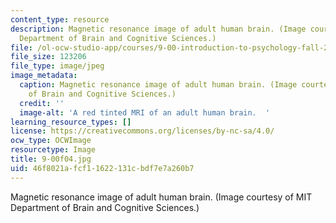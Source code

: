```yaml
---
content_type: resource
description: Magnetic resonance image of adult human brain. (Image courtesy of MIT
  Department of Brain and Cognitive Sciences.)
file: /ol-ocw-studio-app/courses/9-00-introduction-to-psychology-fall-2004/46f8021afcf11622131cbdf7e7a260b7_9-00f04.jpg
file_size: 123206
file_type: image/jpeg
image_metadata:
  caption: Magnetic resonance image of adult human brain. (Image courtesy of MIT Department
    of Brain and Cognitive Sciences.)
  credit: ''
  image-alt: 'A red tinted MRI of an adult human brain.  '
learning_resource_types: []
license: https://creativecommons.org/licenses/by-nc-sa/4.0/
ocw_type: OCWImage
resourcetype: Image
title: 9-00f04.jpg
uid: 46f8021a-fcf1-1622-131c-bdf7e7a260b7
---
```

Magnetic resonance image of adult human brain. (Image courtesy of MIT Department of Brain and Cognitive Sciences.)